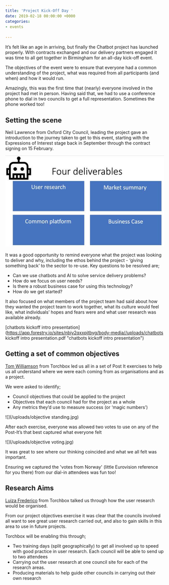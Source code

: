 ```yaml
---
title: 'Project Kick-Off Day '
date: 2019-02-18 00:00:00 +0000
categories:
- events

---
```

It’s felt like an age in arriving, but finally the Chatbot project has launched properly. With contracts exchanged and our delivery partners engaged it was time to all get together in Birmingham for an all-day kick-off event.

The objectives of the event were to ensure that everyone had a common understanding of the project, what was required from all participants (and when) and how it would run.

Amazingly, this was the first time that (nearly) everyone involved in the project had met in person. Having said that, we had to use a conference phone to dial in two councils to get a full representation. Sometimes the phone worked too!

## Setting the scene

Neil Lawrence from Oxford City Council, leading the project gave an introduction to the journey taken to get to this event, starting with the Expressions of Interest stage back in September through the contract signing on 15 February.

![](/uploads/deliverables.jpg)

It was a good opportunity to remind everyone what the project was looking to deliver and why, including the ethos behind the project - ‘giving something back’ to the sector to re-use. Key questions to be resolved are;

* Can we use chatbots and AI to solve service delivery problems?
* How do we focus on user needs?
* Is there a robust business case for using this technology?
* How do we get started?

It also focused on what members of the project team had said about how they wanted the project team to work together, what its culture would feel like, what individuals’ hopes and fears were and what user research was available already.

[chatbots kickoff intro presentation](https://app.forestry.io/sites/nbjy2qxxpjtbyg/body-media//uploads/chatbots kickoff intro presentation.pdf "chatbots kickoff intro presentation")  

## Getting a set of common objectives

[Tom Williamson](https://torchbox.com/team/tom-williams/) from Torchbox led us all in a set of Post It exercises to help us all understand where we were each coming from as organisations and as a project.

We were asked to identify;

* Council objectives that could be applied to the project
* Objectives that each council had for the project as a whole
* Any metrics they’d use to measure success (or ‘magic numbers’)

![](/uploads/objective standing.jpg)

After each exercise, everyone was allowed two votes to use on any of the Post-It’s that best captured what everyone felt

![](/uploads/objective voting.jpg)

It was great to see where our thinking coincided and what we all felt was important.

Ensuring we captured the 'votes from Norway' (little Eurovision reference for you there) from our dial-in attendees was fun too!

## Research Aims

[Luiza Frederico](https://torchbox.com/team/luiza-frederico/) from Torchbox talked us through how the user research would be organised.

From our project objectives exercise it was clear that the councils involved all want to see great user research carried out, and also to gain skills in this area to use in future projects.

Torchbox will be enabling this through;

* Two training days (split geographically) to get all involved up to speed with good practice in user research. Each council will be able to send up to two attendees
* Carrying out the user research at one council site for each of the research areas.
* Producing materials to help guide other councils in carrying out their own research
